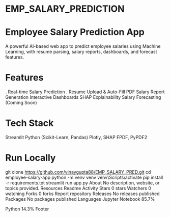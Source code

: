 # EMP_SALARY_PREDICTION
# Employee Salary Prediction App
   A powerful AI-based web app to predict employee salaries using Machine Learning, with resume parsing, salary reports, dashboards, and forecast features.

# Features
  . Real-time Salary Prediction
  . Resume Upload & Auto-Fill
   PDF Salary Report Generation
   Interactive Dashboards
   SHAP Explainability
   Salary Forecasting (Coming Soon)
# Tech Stack
   Streamlit
   Python (Scikit-Learn, Pandas)
    Plotly, SHAP
   FPDF, PyPDF2
# Run Locally
  git clone https://github.com/vinaygupta88/EMP_SALARY_PRED.git
  cd employee-salary-app
  python -m venv venv
  venv\Scripts\activate
  pip install -r requirements.txt
  streamlit run app.py
About
No description, website, or topics provided.
Resources
 Readme
 Activity
Stars
 0 stars
Watchers
 0 watching
Forks
 0 forks
Report repository
Releases
No releases published
Packages
No packages published
Languages
Jupyter Notebook
85.7%
 
Python
14.3%
Footer
